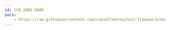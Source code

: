 ```yaml
---
id: CVE-2001-0800
pocs:
    - https://raw.githubusercontent.com/rapid7/metasploit-framework/master/modules/exploits/irix/lpd/tagprinter_exec.rb
---
```


